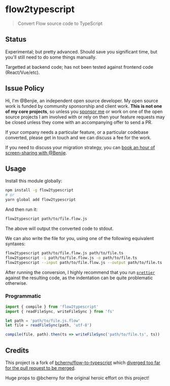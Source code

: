 # flow2typescript

> Convert Flow source code to TypeScript

## Status

Experimental; but pretty advanced. Should save you significant time, but
you'll still need to do some things manually.

Targetted at backend code; has not been tested against frontend code (React/Vue/etc).

## Issue Policy

Hi, I'm @Benjie, an independent open source developer. My open source work is
funded by community sponsorship and client work. **This is not one of my core
projects**, so unless you [sponsor
me](https://github.com/users/benjie/sponsorship) or work on one of the open
source projects I am involved with or rely on then your feature requests may
be closed unless they come with an accompanying offer to send a PR.

If your company needs a particular feature, or a particular codebase
converted, please get in touch and we can discuss a fee for the work.

If you need to discuss your migration strategy, you can
[book an hour of screen-sharing with @Benjie](https://www.supersaas.co.uk/schedule/Benjie/One_on_One).

## Usage

Install this module globally:

```bash
npm install -g flow2typescript
# or
yarn global add flow2typescript
```

And then run it:

```bash
flow2typescript path/to/file.flow.js
```

The above will output the converted code to stdout.

We can also write the file for you, using one of the following equivalent
syntaxes:

```bash
flow2typescript path/to/file.flow.js path/to/file.ts
flow2typescript -i path/to/file.flow.js -o path/to/file.ts
flow2typescript --input path/to/file.flow.js --output path/to/file.ts
```

After running the conversion, I highly recommend that you run
[`prettier`](https://prettier.io/) against the resulting code, as the
indentation can be quite problematic otherwise.

### Programmatic

```js
import { compile } from 'flow2typescript'
import { readFileSync, writeFileSync } from 'fs'

let path = 'path/to/file.js.flow'
let file = readFileSync(path, 'utf-8')

compile(file, path).then(ts => writeFileSync('path/to/file.ts', ts))
```

## Credits

This project is a fork of
[bcherny/flow-to-typescript](https://github.com/bcherny/flow-to-typescript)
which [diverged too far for the pull request to be merged](https://github.com/bcherny/flow-to-typescript/pull/12).

Huge props to @bcherny for the original heroic effort on this project!
